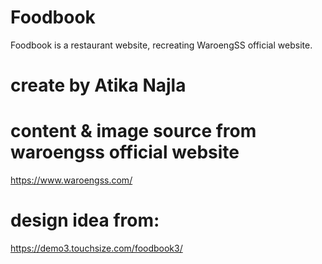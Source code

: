 # Foodbook
Foodbook is a restaurant website, recreating WaroengSS official website.
# create by Atika Najla

# content & image source from waroengss official website
https://www.waroengss.com/

# design idea from:
https://demo3.touchsize.com/foodbook3/
